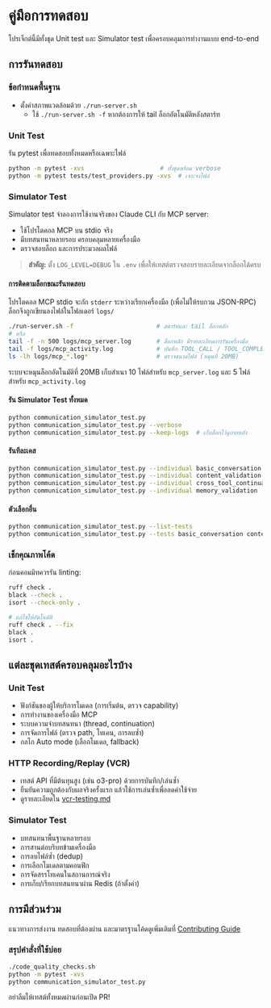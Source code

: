 # คู่มือการทดสอบ

โปรเจ็กต์นี้มีทั้งชุด Unit test และ Simulator test เพื่อครอบคลุมการทำงานแบบ end-to-end

## การรันทดสอบ

### ข้อกำหนดพื้นฐาน
- ตั้งค่าสภาพแวดล้อมด้วย `./run-server.sh`
  - ใช้ `./run-server.sh -f` หากต้องการให้ tail ล็อกอัตโนมัติหลังสตาร์ท

### Unit Test

รัน pytest เพื่อทดสอบทั้งหมดหรือเฉพาะไฟล์
```bash
python -m pytest -xvs                     # ทั้งชุดพร้อม verbose
python -m pytest tests/test_providers.py -xvs  # เจาะจงไฟล์
```

### Simulator Test

Simulator test จำลองการใช้งานจริงของ Claude CLI กับ MCP server:
- ใช้โปรโตคอล MCP บน stdio จริง
- มีบทสนทนาหลายรอบ ครอบคลุมหลายเครื่องมือ
- ตรวจสอบล็อก และการประมวลผลไฟล์

> **สำคัญ:** ตั้ง `LOG_LEVEL=DEBUG` ใน `.env` เพื่อให้เทสต์ตรวจสอบรายละเอียดจากล็อกได้ครบ

#### การติดตามล็อกขณะรันทดสอบ

โปรโตคอล MCP stdio จะกัก `stderr` ระหว่างเรียกเครื่องมือ (เพื่อไม่ให้รบกวน JSON-RPC) ล็อกจึงถูกเขียนลงไฟล์ในโฟลเดอร์ `logs/`

```bash
./run-server.sh -f                       # สตาร์ทและ tail ล็อกหลัก
# หรือ
tail -f -n 500 logs/mcp_server.log       # ล็อกหลัก มีรายละเอียดการรันเครื่องมือ
tail -f logs/mcp_activity.log            # บันทึก TOOL_CALL / TOOL_COMPLETED
ls -lh logs/mcp_*.log*                   # ตรวจขนาดไฟล์ (หมุนที่ 20MB)
```

ระบบจะหมุนล็อกอัตโนมัติที่ 20MB เก็บสำเนา 10 ไฟล์สำหรับ `mcp_server.log` และ 5 ไฟล์สำหรับ `mcp_activity.log`

#### รัน Simulator Test ทั้งหมด
```bash
python communication_simulator_test.py
python communication_simulator_test.py --verbose
python communication_simulator_test.py --keep-logs  # เก็บล็อกไว้ดูภายหลัง
```

#### รันทีละเคส
```bash
python communication_simulator_test.py --individual basic_conversation
python communication_simulator_test.py --individual content_validation
python communication_simulator_test.py --individual cross_tool_continuation
python communication_simulator_test.py --individual memory_validation
```

#### ตัวเลือกอื่น
```bash
python communication_simulator_test.py --list-tests
python communication_simulator_test.py --tests basic_conversation content_validation
```

### เช็กคุณภาพโค้ด

ก่อนคอมมิทควรรัน linting:
```bash
ruff check .
black --check .
isort --check-only .

# แก้ไขให้อัตโนมัติ
ruff check . --fix
black .
isort .
```

## แต่ละชุดเทสต์ครอบคลุมอะไรบ้าง

### Unit Test
- ฟังก์ชันของผู้ให้บริการโมเดล (การเริ่มต้น, ตรวจ capability)
- การทำงานของเครื่องมือ MCP
- ระบบความจำบทสนทนา (thread, continuation)
- การจัดการไฟล์ (ตรวจ path, โทเคน, การลบซ้ำ)
- กลไก Auto mode (เลือกโมเดล, fallback)

### HTTP Recording/Replay (VCR)
- เทสต์ API ที่มีต้นทุนสูง (เช่น o3-pro) ด้วยการบันทึก/เล่นซ้ำ
- ยืนยันความถูกต้องกับผลจริงครั้งแรก แล้วใช้การเล่นซ้ำเพื่อลดค่าใช้จ่าย
- ดูรายละเอียดใน [vcr-testing.md](./vcr-testing.md)

### Simulator Test
- บทสนทนาพื้นฐานหลายรอบ
- การสานต่อบริบทข้ามเครื่องมือ
- การลบไฟล์ซ้ำ (dedup)
- การเลือกโมเดลตามคอนฟิก
- การจัดสรรโทเคนในสถานการณ์จริง
- การเก็บ/เรียกบทสนทนาผ่าน Redis (ถ้าตั้งค่า)

## การมีส่วนร่วม

แนวทางการส่งงาน ทดสอบที่ต้องผ่าน และมาตรฐานโค้ดดูเพิ่มเติมที่ [Contributing Guide](./contributions.md)

### สรุปคำสั่งที่ใช้บ่อย
```bash
./code_quality_checks.sh
python -m pytest -xvs
python communication_simulator_test.py
```

อย่าลืมให้เทสต์ทั้งหมดผ่านก่อนเปิด PR!
